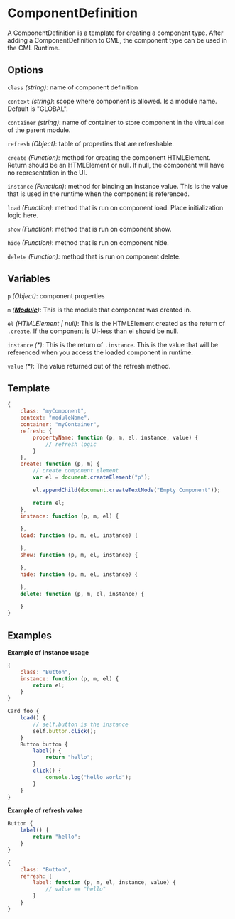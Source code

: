 # ComponentDefinition

A ComponentDefinition is a template for creating a component type. After adding a ComponentDefinition to CML, the component type can be used in the CML Runtime.

## Options

`class` _(string)_: name of component definition

`context` _(string)_: scope where component is allowed. Is a module name. Default is "GLOBAL".

`container` _(string)_: name of container to store component in the virtual `dom` of the parent module.

`refresh` _(Object)_: table of properties that are refreshable.

`create` _(Function)_: method for creating the component HTMLElement. Return should be an HTMLElement or null. If null, the component will have no representation in the UI.

`instance` _(Function)_: method for binding an instance value. This is the value that is used in the runtime when the component is referenced.

`load` _(Function)_: method that is run on component load. Place initialization logic here.

`show` _(Function)_: method that is run on component show.

`hide` _(Function)_: method that is run on component hide.

`delete` _(Function)_: method that is run on component delete.

## Variables

`p` _(Object)_: component properties

`m` *(__[Module](/doc/runtime/module.md)__)*: This is the module that component was created in.

`el` _(HTMLElement | null)_: This is the HTMLElement created as the return of `.create`. If the component is UI-less than el should be null.

`instance` _(\*)_: This is the return of `.instance`. This is the value that will be referenced when you access the loaded component in runtime.

`value` _(\*)_: The value returned out of the refresh method.

## Template
``` javascript
{    
    class: "myComponent",
    context: "moduleName",
    container: "myContainer",
    refresh: {
        propertyName: function (p, m, el, instance, value) {
            // refresh logic
        }        
    },
    create: function (p, m) {
        // create component element
        var el = document.createElement("p");

        el.appendChild(document.createTextNode("Empty Component"));

        return el;
    },
    instance: function (p, m, el) {

    },
    load: function (p, m, el, instance) {

    },
    show: function (p, m, el, instance) {

    },
    hide: function (p, m, el, instance) {

    },
    delete: function (p, m, el, instance) {

    }
}
```

## Examples

**Example of instance usage**
``` javascript
{
    class: "Button",
    instance: function (p, m, el) {
        return el;
    }
}
```

``` javascript
Card foo {
    load() {
        // self.button is the instance
        self.button.click();
    }
    Button button {
        label() {
            return "hello";
        }
        click() {
            console.log("hello world");
        }
    }
}
```

**Example of refresh value**
``` javascript
Button {
    label() {
        return "hello";
    }
}
```

``` javascript
{    
    class: "Button",
    refresh: {
        label: function (p, m, el, instance, value) {
            // value == "hello"
        }        
    }
}
```
